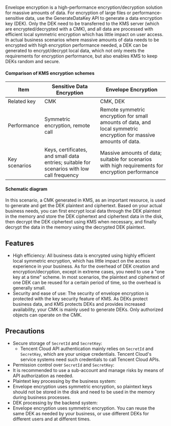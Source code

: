 
Envelope encryption is a high-performance encryption/decryption solution for massive amounts of data. For encryption of large files or performance-sensitive data, use the GenerateDataKey API to generate a data encryption key (DEK). Only the DEK need to be transferred to the KMS server (which are encrypted/decrypted with a CMK), and all data are processed with efficient local symmetric encryption which has little impact on user access.
In actual business scenarios where massive amounts of data needs to be encrypted with high encryption performance needed, a DEK can be generated to encrypt/decrypt local data, which not only meets the requirements for encryption performance, but also enables KMS to keep DEKs random and secure.


#### Comparison of KMS encryption schemes

| Item | Sensitive Data Encryption | Envelope Encryption |
|---------|---------|---------|
| Related key | CMK | CMK, DEK |
| Performance | Symmetric encryption, remote call | Remote symmetric encryption for small amounts of data, and local symmetric encryption for massive amounts of data.|
| Key scenarios |	Keys, certificates, and small data entries; suitable for scenarios with low call frequency | 	Massive amounts of data; suitable for scenarios with high requirements for encryption performance |


#### Schematic diagram
In this scenario, a CMK generated in KMS, as an important resource, is used to generate and get the DEK plaintext and ciphertext. Based on your actual business needs, you can first encrypt local data through the DEK plaintext in the memory and store the DEK ciphertext and ciphertext data in the disk, then decrypt the DEK ciphertext using KMS when necessary, and finally decrypt the data in the memory using the decrypted DEK plaintext.

## Features
- High efficiency: All business data is encrypted using highly efficient local symmetric encryption, which has little impact on the access experience in your business. As for the overhead of DEK creation and encryption/decryption, except in extreme cases, you need to use a "one key at a time" scheme. In most scenarios, the plaintext and ciphertext of one DEK can be reused for a certain period of time, so the overhead is generally small.
- Security and ease of use: The security of envelope encryption is protected with the key security feature of KMS. As DEKs protect business data, and KMS protects DEKs and provides increased availability, your CMK is mainly used to generate DEKs. Only authorized objects can operate on the CMK.

## Precautions
- Secure storage of `SecretId` and `SecretKey`:
	- Tencent Cloud API authentication mainly relies on `SecretId` and `SecretKey`, which are your unique credentials. Tencent Cloud's service systems need such credentials to call Tencent Cloud APIs.
- Permission control over `SecretId` and `SecretKey`:
 - It is recommended to use a sub-account and manage risks by means of API authorization as needed.
- Plaintext key processing by the business system:
 - Envelope encryption uses symmetric encryption, so plaintext keys should not be stored in the disk and need to be used in the memory during business processes.
- DEK processing by the backend system:
 - Envelope encryption uses symmetric encryption. You can reuse the same DEK as needed by your business, or use different DEKs for different users and at different times.


